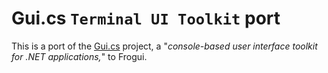 # Gui.cs `Terminal UI Toolkit` port

This is a port of the [Gui.cs](https://github.com/migueldeicaza/gui.cs) project, a "*console-based user interface toolkit for .NET applications,*" to Frogui.